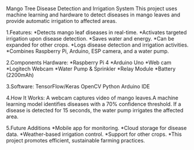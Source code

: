 Mango Tree Disease Detection and Irrigation System
This project uses machine learning and hardware to detect diseases in mango leaves and provide automatic irrigation to affected areas.

1.Features:
*Detects mango leaf diseases in real-time.
*Activates targeted irrigation upon disease detection.
*Saves water and energy.
*Can be expanded for other crops.
*Logs disease detection and irrigation activities.
*Combines Raspberry Pi, Arduino, ESP camera, and a water pump.

2.Components Hardware:
*Raspberry Pi 4
*Arduino Uno
*Web cam
*Logitech Webcam
*Water Pump & Sprinkler
*Relay Module
*Battery (2200mAh)

3.Software:
TensorFlow/Keras
OpenCV
Python
Arduino IDE

4.How It Works:
A webcam captures video of mango leaves.A machine learning model identifies diseases with a 70% confidence threshold.
If a disease is detected for 15 seconds, the water pump irrigates the affected area.

5.Future Additions
*Mobile app for monitoring.
*Cloud storage for disease data.
*Weather-based irrigation control.
*Support for other crops.
*This project promotes efficient, sustainable farming practices.

